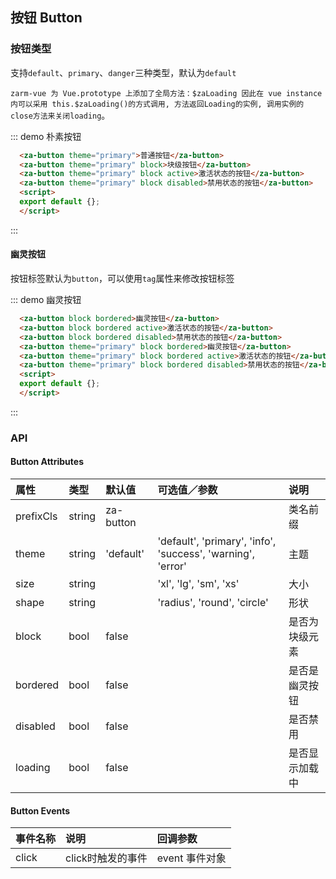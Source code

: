 <script>
export default {};
</script>

## 按钮 Button

### 按钮类型
支持`default`、`primary`、`danger`三种类型，默认为`default`

`zarm-vue 为 Vue.prototype 上添加了全局方法：$zaLoading 因此在 vue instance 内可以采用
this.$zaLoading()的方式调用, 方法返回Loading的实例, 调用实例的close方法来关闭loading`。

::: demo 朴素按钮
```html
  <za-button theme="primary">普通按钮</za-button>
  <za-button theme="primary" block>块级按钮</za-button>
  <za-button theme="primary" block active>激活状态的按钮</za-button>
  <za-button theme="primary" block disabled>禁用状态的按钮</za-button>
  <script>
  export default {};
  </script>
```
:::

#### 幽灵按钮
按钮标签默认为`button`，可以使用`tag`属性来修改按钮标签

::: demo 幽灵按钮
```html
  <za-button block bordered>幽灵按钮</za-button>
  <za-button block bordered active>激活状态的按钮</za-button>
  <za-button block bordered disabled>禁用状态的按钮</za-button>
  <za-button theme="primary" block bordered>幽灵按钮</za-button>
  <za-button theme="primary" block bordered active>激活状态的按钮</za-button>
  <za-button theme="primary" block bordered disabled>禁用状态的按钮</za-button>
  <script>
  export default {};
  </script>
```
:::

### API

#### Button Attributes

| 属性 | 类型 | 默认值 | 可选值／参数 | 说明 |
| :--- | :--- | :--- | :--- | :--- |
| prefixCls | string | za-button | | 类名前缀 |
| theme | string | 'default' | 'default', 'primary', 'info', 'success', 'warning', 'error' | 主题 |
| size | string | | 'xl', 'lg', 'sm', 'xs' | 大小 |
| shape | string | | 'radius', 'round', 'circle' | 形状 |
| block | bool | false | | 是否为块级元素 |
| bordered | bool | false | | 是否是幽灵按钮 |
| disabled | bool | false | | 是否禁用 |
| loading | bool | false | | 是否显示加载中 |

#### Button Events

| 事件名称 | 说明 | 回调参数 |
| :--- | :--- | :--- |
| click | click时触发的事件 | event 事件对象 |